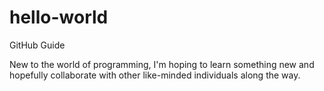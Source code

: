 # hello-world
GitHub Guide

New to the world of programming, I'm hoping to learn something new and hopefully collaborate with other like-minded individuals along the way. 

